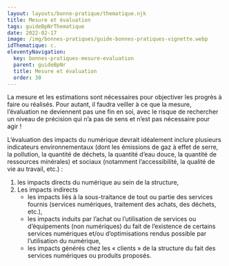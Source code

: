 ```yaml
---
layout: layouts/bonne-pratique/thematique.njk
title: Mesure et évaluation
tags: guideBpNrThematique
date: 2022-02-17
image: /img/bonnes-pratiques/guide-bonnes-pratiques-vignette.webp
idThematique: c.
eleventyNavigation:
  key: bonnes-pratiques-mesure-evaluation
  parent: guideBpNr
  title: Mesure et évaluation
  order: 30
---
```


La mesure et les estimations sont nécessaires pour objectiver les progrès à faire ou réalisés. Pour autant, il faudra veiller à ce que la mesure, l’évaluation ne deviennent pas une fin en soi, avec le risque de rechercher un niveau de précision qui n’a pas de sens et n’est pas nécessaire pour agir !

L’évaluation des impacts du numérique devrait idéalement inclure plusieurs indicateurs environnementaux (dont les émissions de gaz à effet de serre, la pollution, la quantité de déchets, la quantité d’eau douce, la quantité de ressources minérales) et sociaux (notamment l’accessibilité, la qualité de vie au travail, etc.) :

1. les impacts directs du numérique au sein de la structure,
2. Les impacts indirects
    * les impacts liés à la sous-traitance de tout ou partie des services fournis (services numériques, traitement des achats, des déchets, etc.),
    * les impacts induits par l’achat ou l’utilisation de services ou d’équipements (non numériques) du fait de l’existence de certains services numériques et/ou d’optimisations rendus possible par l’utilisation du numérique,
    * les impacts générés chez les « clients » de la structure du fait des services numériques ou produits proposés.
